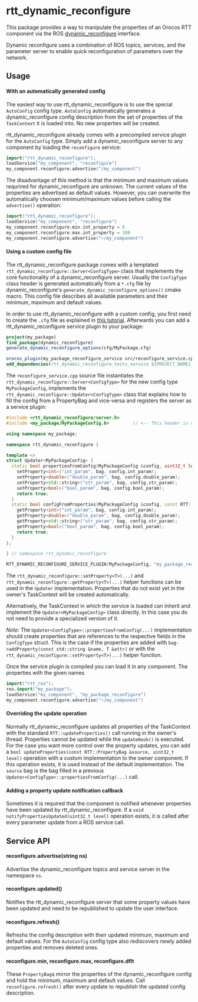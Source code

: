 rtt_dynamic_reconfigure
=======================

This package provides a way to manipulate the properties of an Orocos RTT
component via the ROS [dynamic_reconfigure](http://wiki.ros.org/dynamic_reconfigure) interface.

Dynamic reconfigure uses a combination of ROS topics, services, and the 
parameter server to enable quick reconfiguration of parameters over the
network.

## Usage

#### With an automatically generated config

The easiest way to use rtt_dynamic_reconfigure is to use the special `AutoConfig` config type. `AutoConfig` automatically
generates a dynamic_reconfigure config description from the set of properties of the `TaskContext` it is loaded into. No
new properties will be created.

rtt_dynamic_reconfigure already comes with a precompiled service plugin for the `AutoConfig` type.
Simply add a dynamic_reconfigure
server to any component by loading the `reconfigure` service:

```cpp
import("rtt_dynamic_reconfigure");
loadService("my_component", "reconfigure")
my_component.reconfigure.advertise("/my_component")
```
The disadvantage of this method is that the minimum and maximum values requrired for dynamic_reconfigure are unknown. The current values
of the properties are advertised as default values. However, you can overwrite the automatically choosen minimum/maximum values before
calling the `advertise()` operation:

```cpp
import("rtt_dynamic_reconfigure");
loadService("my_component", "reconfigure")
my_component.reconfigure.min.int_property = 0
my_component.reconfigure.max.int_property = 100
my_component.reconfigure.advertise("~/my_component")
```

#### Using a custom config file

The rtt_dynamic_reconfigure package comes with a templated `rtt_dynamic_reconfigure::Server<ConfigType>`
class that implements the core functionality of a dynamic_reconfigure server. Usually the `ConfigType`
class header is generated automatically from a `*.cfg` file by dynamic_reconfigure's `generate_dynamic_reconfigure_options()`
cmake macro. This config file describes all available parameters and their minimum, maximum and default values.

In order to use rtt_dynamic_reconfigure with a custom config, you first need to create the `.cfg` file as explained in
[this tutorial](http://wiki.ros.org/dynamic_reconfigure/Tutorials/HowToWriteYourFirstCfgFile). Afterwards you can add a
rtt_dynamic_reconfigure service plugin to your package:

```cmake
project(my_package)
find_package(dynamic_reconfigure)
generate_dynamic_reconfigure_options(cfg/MyPackage.cfg)

orocos_plugin(my_package_reconfigure_service src/reconfigure_service.cpp)
add_dependencies(rtt_dynamic_reconfigure_tests_service ${PROJECT_NAME}_gencfg)
```

The `reconfigure_service.cpp` source file instantiates the `rtt_dynamic_reconfigure::Server<ConfigType>` for the new config type `MyPackageConfig`, implements the `rtt_dynamic_reconfigure::Updater<ConfigType>` class that explains how to fill the config from a
PropertyBag and vice-versa and registers the server as a service plugin:

```cpp
#include <rtt_dynamic_reconfigure/server.h>
#include <my_package/MyPackageConfig.h>         // <-- This header is created by generate_dynamic_reconfigure_options(cfg/MyPackage.cfg)

using namespace my_package;

namespace rtt_dynamic_reconfigure {

template <>
struct Updater<MyPackageConfig> {
  static bool propertiesFromConfig(MyPackageConfig &config, uint32_t level, RTT::PropertyBag &bag) {
    setProperty<int>("int_param", bag, config.int_param);
    setProperty<double>("double_param", bag, config.double_param);
    setProperty<std::string>("str_param", bag, config.str_param);
    setProperty<bool>("bool_param", bag, config.bool_param);
    return true;
  }
  static bool configFromProperties(MyPackageConfig &config, const RTT::PropertyBag &bag) {
    getProperty<int>("int_param", bag, config.int_param);
    getProperty<double>("double_param", bag, config.double_param);
    getProperty<std::string>("str_param", bag, config.str_param);
    getProperty<bool>("bool_param", bag, config.bool_param);
    return true;
  }
};

} // namespace rtt_dynamic_reconfigure

RTT_DYNAMIC_RECONFIGURE_SERVICE_PLUGIN(MyPackageConfig, "my_package_reconfigure")
```

The `rtt_dynamic_reconfigure::setProperty<T>(...)` and `rtt_dynamic_reconfigure::getProperty<T>(...)` helper functions can be used in the `Updater` implementation. Properties that do not exist yet in the owner's TaskContext will be created automatically.

Alternatively, the TaskContext in which the service is loaded can inherit and implement the `Updater<MyPackageConfig>` class directly. In this case you do not need to provide a specialized version of it.

*Note:* The `Updater<ConfigType>::propertiesFromConfig(...)` implementation should create properties that are
references to the respective fields in the `ConfigType` struct. This is the case if the properties
are added with `bag->addProperty(const std::string &name, T &attr)` or with the `rtt_dynamic_reconfigure::setProperty<T>(...)`
helper function.

Once the service plugin is compiled you can load it in any component. The properties with the given names

```cpp
import("rtt_ros");
ros.import("my_package");
loadService("my_component", "my_package_reconfigure")
my_component.reconfigure.advertise("~/my_component")
```

#### Overriding the update operation

Normally rtt_dynamic_reconfigure updates all properties of the TaskContext with the standard `RTT::updateProperties()` call
running in the owner's thread. Properties cannot be updated while the `updateHook()` is executed. For the case
you want more control over the property updates, you can add a `bool updateProperties(const RTT::PropertyBag &source, uint32_t level)` operation with a custom implementation to the owner component. If this operation exists, it is used instead of the default implementation. The `source` bag is the bag filled in a previous `Updater<ConfigType>::propertiesFromConfig(...)` call.

#### Adding a property update notification callback

Sometimes it is required that the component is notified whenever properties have been updated by rtt_dynamic_reconfigure. If a `void notifyPropertiesUpdated(uint32_t level)` operation exists, it is called after every parameter update from a ROS service call.

## Service API

#### reconfigure.advertise(string ns)

Advertise the dynamic_reconfigure topics and service server in the namespace `ns`.

#### reconfigure.updated()

Notifies the rtt_dynamic_reconfigure server that some property values have been updated and need to be republished to
update the user interface.

#### reconfigure.refresh()

Refreshs the config description with their updated minimum, maximum and default values.
For the `AutoConfig` config type also rediscovers newly added properties and removes deleted ones.

#### reconfigure.min, reconfigure.max, reconfigure.dflt

These `PropertyBag`s mirror the properties of the dynamic_reconfigure config and hold the minimum, maximum and default values.
Call `reconfigure.refresh()` after every update to republish the updated config description.

